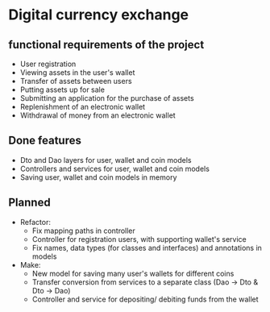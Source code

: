 # Digital currency exchange 
## functional requirements of the project
- User registration
- Viewing assets in the user's wallet
- Transfer of assets between users
- Putting assets up for sale
- Submitting an application for the purchase of assets
- Replenishment of an electronic wallet
- Withdrawal of money from an electronic wallet

## Done features

- Dto and Dao layers for user, wallet and coin models
- Controllers and services for user, wallet and coin models
- Saving user, wallet and coin models in memory 

## Planned
- Refactor:
    - Fix mapping paths in controller
    - Controller for registration users, with supporting wallet's service  
    - Fix names, data types (for classes and interfaces) and annotations in models
- Make:
    - New model for saving many user's wallets for different coins
    - Transfer conversion from services to a separate class (Dao -> Dto & Dto -> Dao)
    - Controller and service for depositing/ debiting funds from the wallet
